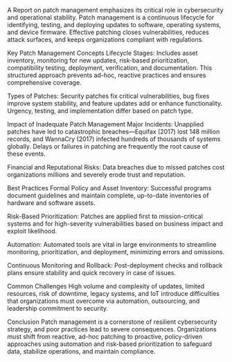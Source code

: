 A Report on patch management emphasizes its critical role in cybersecurity and operational stability. Patch management is a continuous lifecycle for identifying, testing, and deploying updates to software, operating systems, and device firmware. Effective patching closes vulnerabilities, reduces attack surfaces, and keeps organizations compliant with regulations.

Key Patch Management Concepts
Lifecycle Stages: Includes asset inventory, monitoring for new updates, risk-based prioritization, compatibility testing, deployment, verification, and documentation. This structured approach prevents ad-hoc, reactive practices and ensures comprehensive coverage.

Types of Patches: Security patches fix critical vulnerabilities, bug fixes improve system stability, and feature updates add or enhance functionality. Urgency, testing, and implementation differ based on patch type.

Impact of Inadequate Patch Management
Major Incidents: Unapplied patches have led to catastrophic breaches—Equifax (2017) lost 148 million records, and WannaCry (2017) infected hundreds of thousands of systems globally. Delays or failures in patching are frequently the root cause of these events.

Financial and Reputational Risks: Data breaches due to missed patches cost organizations millions and severely erode trust and reputation.

Best Practices
Formal Policy and Asset Inventory: Successful programs document guidelines and maintain complete, up-to-date inventories of hardware and software assets.

Risk-Based Prioritization: Patches are applied first to mission-critical systems and for high-severity vulnerabilities based on business impact and exploit likelihood.

Automation: Automated tools are vital in large environments to streamline monitoring, prioritization, and deployment, minimizing errors and omissions.

Continuous Monitoring and Rollback: Post-deployment checks and rollback plans ensure stability and quick recovery in case of issues.

Common Challenges
High volume and complexity of updates, limited resources, risk of downtime, legacy systems, and IoT introduce difficulties that organizations must overcome via automation, outsourcing, and leadership commitment to security.

Conclusion
Patch management is a cornerstone of resilient cybersecurity strategy, and poor practices lead to severe consequences. Organizations must shift from reactive, ad-hoc patching to proactive, policy-driven approaches using automation and risk-based prioritization to safeguard data, stabilize operations, and maintain compliance.
